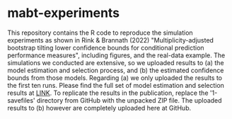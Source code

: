 # mabt-experiments

This repository contains the R code to reproduce the simulation experiments as shown in Rink & Brannath (2022) "Multiplicity-adjusted bootstrap tilting lower confidence bounds for conditional prediction performance measures", including figures, and the real-data example. The simulations we conducted are extensive, so we uploaded results to (a) the model estimation and selection process, and (b) the estimated confidence bounds from those models. Regarding (a) we only uploaded the results to the first ten runs. Please find the full set of model estimation and selection results at [LINK](https://seafile.zfn.uni-bremen.de/f/fa680e260d2b423596b3/). To replicate the results in the publication, replace the '1-savefiles' directory from GitHub with the unpacked ZIP file. The uploaded results to (b) however are completely uploaded here at GitHub. 
